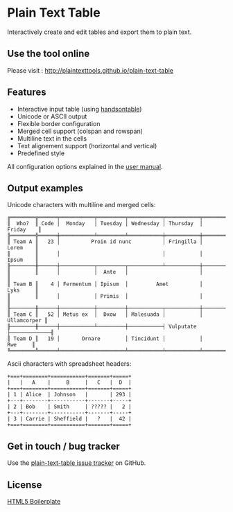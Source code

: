 # Plain Text Table

Interactively create and edit tables and export them to plain text.

## Use the tool online

Please visit : http://plaintexttools.github.io/plain-text-table

## Features

* Interactive input table (using [handsontable](http://handsontable.com/))
* Unicode or ASCII output
* Flexible border configuration
* Merged cell support (colspan and rowspan)
* Multiline text in the cells
* Text alignement support (horizontal and vertical)
* Predefined style

All configuration options explained in the [user manual](user_manual/README.md).

## Output examples

Unicode characters with multiline and merged cells:

    ╔════════╦══════╤═══════════╤═════════╤═══════════╤═══════════╤═════════════╗
    ║  Who?  ║ Code │  Monday   │ Tuesday │ Wednesday │ Thursday  │   Friday    ║
    ╠════════╬══════╪═══════════╧═════════╧═══════════╪═══════════╪═════════════╣
    ║ Team A ║   23 │          Proin id nunc          │ Fringilla │    Lorem    ║
    ║        ║      │                                 │           │    Ipsum    ║
    ╟────────╫──────┼───────────┬─────────┬───────────┴───────────┼─────────────╢
    ║        ║      │           │  Ante   │                       │             ║
    ║ Team B ║    4 │ Fermentum │ Ipisum  │         Amet          │    Lyks     ║
    ║        ║      │           │ Primis  │                       │             ║
    ╟────────╫──────┼───────────┼─────────┼───────────┬───────────┼─────────────╢
    ║ Team C ║   52 │ Metus ex  │  Dxow   │ Malesuada │           │ Ullamcorper ║
    ╟────────╫──────┼───────────┴─────────┼───────────┤ Vulputate ├─────────────╢
    ║ Team D ║   19 │       Ornare        │ Tincidunt │           │     Rwe     ║
    ╚════════╩══════╧═════════════════════╧═══════════╧═══════════╧═════════════╝

Ascii characters with spreadsheet headers:

    +===+========+===========+=======+=====+
    |   |   A    |     B     |   C   |  D  |
    +===+========+===========+=======+=====+
    | 1 | Alice  | Johnson   |       | 293 |
    +---+--------+-----------+-------+-----+
    | 2 | Bob    | Smith     | ????? |   2 |
    +---+--------+-----------+-------+-----+
    | 3 | Carrie | Sheffield |   ?   |  42 |
    +===+========+===========+=======+=====+

## Get in touch / bug tracker

Use the [plain-text-table issue tracker](http://github.com/lorefnon/plain-text-table/issues) on GitHub.

## License

[HTML5 Boilerplate](LICENSE.md)
